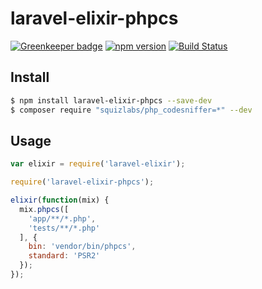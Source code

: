 # laravel-elixir-phpcs

[![Greenkeeper badge](https://badges.greenkeeper.io/ponko2/laravel-elixir-phpcs.svg)](https://greenkeeper.io/)
[![npm version](https://badge.fury.io/js/laravel-elixir-phpcs.svg)](https://badge.fury.io/js/laravel-elixir-phpcs)
[![Build Status](https://travis-ci.org/ponko2/laravel-elixir-phpcs.svg?branch=master)](https://travis-ci.org/ponko2/laravel-elixir-phpcs)

## Install

```sh
$ npm install laravel-elixir-phpcs --save-dev
$ composer require "squizlabs/php_codesniffer=*" --dev
```

## Usage

```javascript
var elixir = require('laravel-elixir');

require('laravel-elixir-phpcs');

elixir(function(mix) {
  mix.phpcs([
    'app/**/*.php',
    'tests/**/*.php'
  ], {
    bin: 'vendor/bin/phpcs',
    standard: 'PSR2'
  });
});
```
